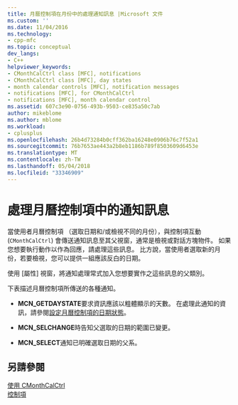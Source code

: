 ```yaml
---
title: 月曆控制項在月份中的處理通知訊息 |Microsoft 文件
ms.custom: ''
ms.date: 11/04/2016
ms.technology:
- cpp-mfc
ms.topic: conceptual
dev_langs:
- C++
helpviewer_keywords:
- CMonthCalCtrl class [MFC], notifications
- CMonthCalCtrl class [MFC], day states
- month calendar controls [MFC], notification messages
- notifications [MFC], for CMonthCalCtrl
- notifications [MFC], month calendar control
ms.assetid: 607c3e90-0756-493b-9503-ce835a50c7ab
author: mikeblome
ms.author: mblome
ms.workload:
- cplusplus
ms.openlocfilehash: 26b4d73284b0cff362ba16248e0906b76c7f52a1
ms.sourcegitcommit: 76b7653ae443a2b8eb1186b789f8503609d6453e
ms.translationtype: MT
ms.contentlocale: zh-TW
ms.lasthandoff: 05/04/2018
ms.locfileid: "33346909"
---
```

# <a name="processing-notification-messages-in-month-calendar-controls"></a>處理月曆控制項中的通知訊息
當使用者月曆控制項 （選取日期和/或檢視不同的月份），與控制項互動 (`CMonthCalCtrl`) 會傳送通知訊息至其父視窗，通常是檢視或對話方塊物件。 如果您想要執行動作以作為回應，請處理這些訊息。 比方說，當使用者選取新的月份，若要檢視，您可以提供一組應該反白的日期。  
  
 使用 [屬性] 視窗，將通知處理常式加入您想要實作之這些訊息的父類別。  
  
 下表描述月曆控制項所傳送的各種通知。  
  
-   **MCN_GETDAYSTATE**要求資訊應該以粗體顯示的天數。 在處理此通知的資訊，請參閱[設定月曆控制項的日期狀態](../mfc/setting-the-day-state-of-a-month-calendar-control.md)。  
  
-   **MCN_SELCHANGE**時告知父選取的日期的範圍已變更。  
  
-   **MCN_SELECT**通知已明確選取日期的父系。  
  
## <a name="see-also"></a>另請參閱  
 [使用 CMonthCalCtrl](../mfc/using-cmonthcalctrl.md)   
 [控制項](../mfc/controls-mfc.md)

